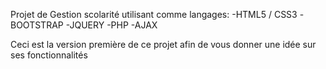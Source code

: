 Projet de Gestion scolarité utilisant comme langages:
  -HTML5 / CSS3 
  -BOOTSTRAP
  -JQUERY
  -PHP
  -AJAX
  
  Ceci est la version première de ce projet afin de vous donner une idée sur ses fonctionnalités 
